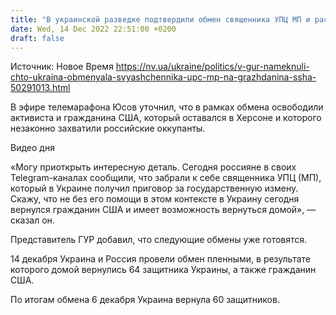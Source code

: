 ```yaml
---
title: "В украинской разведке подтвердили обмен священника УПЦ МП и раскрыли «интересную деталь» освобождения гражданина США"
date: Wed, 14 Dec 2022 22:51:00 +0200
draft: false
---
```

Источник: Новое Время https://nv.ua/ukraine/politics/v-gur-nameknuli-chto-ukraina-obmenyala-svyashchennika-upc-mp-na-grazhdanina-ssha-50291013.html


 В эфире телемарафона Юсов уточнил, что в рамках обмена освободили активиста и гражданина США, который оставался в Херсоне и которого незаконно захватили российские оккупанты.

 Видео дня   

«Могу приоткрыть интересную деталь. Сегодня россияне в своих Telegram-каналах сообщили, что забрали к себе священника УПЦ (МП), который в Украине получил приговор за государственную измену. Скажу, что не без его помощи в этом контексте в Украину сегодня вернулся гражданин США и имеет возможность вернуться домой», — сказал он.

Представитель ГУР добавил, что следующие обмены уже готовятся.

 14 декабря Украина и Россия провели обмен пленными, в результате которого домой вернулись 64 защитника Украины, а также гражданин США.

По итогам обмена 6 декабря Украина вернула 60 защитников.
